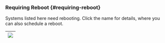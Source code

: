 ### Requiring Reboot {#requiring-reboot}

Systems listed here need rebooting. Click the name for details, where you can also schedule a reboot.

| ![](systems_requiringreboot.png) |
| --- |